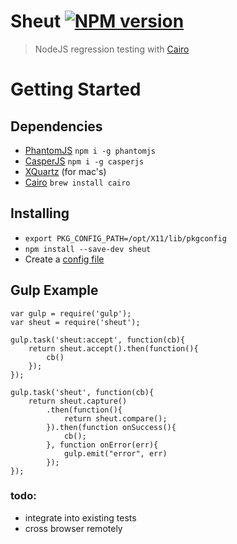 Sheut [![NPM version](http://img.shields.io/npm/v/sheut.svg)](https://www.npmjs.org/package/sheut)
==============
 
 >  NodeJS regression testing with [Cairo](http://cairographics.org/)
 
# Getting Started

## Dependencies

 * [PhantomJS](http://phantomjs.org/) `npm i -g phantomjs`
 * [CasperJS](http://casperjs.org/) `npm i -g casperjs`
 * [XQuartz](https://xquartz.macosforge.org/landing/) (for mac's)
 * [Cairo](http://cairographics.org/) `brew install cairo`

## Installing

 * `export PKG_CONFIG_PATH=/opt/X11/lib/pkgconfig`
 * `npm install --save-dev sheut`
 * Create a [config file](sheut.config.js)

## Gulp Example

```
var gulp = require('gulp');
var sheut = require('sheut');

gulp.task('sheut:accept', function(cb){
    return sheut.accept().then(function(){
        cb()
    });
});

gulp.task('sheut', function(cb){
    return sheut.capture()
        .then(function(){
            return sheut.compare();
        }).then(function onSuccess(){
            cb();
        }, function onError(err){
            gulp.emit("error", err)
        });
});
```


### todo:
 * integrate into existing tests
 * cross browser remotely
